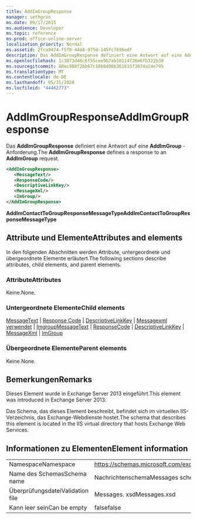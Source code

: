```yaml
---
title: AddImGroupResponse
manager: sethgros
ms.date: 09/17/2015
ms.audience: Developer
ms.topic: reference
ms.prod: office-online-server
localization_priority: Normal
ms.assetid: 2fca9474-f5f8-44e8-975d-145fc7696edf
description: Das AddImGroupResponse definiert eine Antwort auf eine AddImGroup-Anforderung.
ms.openlocfilehash: 1c3873d46c6f55cee9b7ab10114f26e6fb322b30
ms.sourcegitcommit: 88ec988f2bb67c1866d06b361615f3674a24e795
ms.translationtype: MT
ms.contentlocale: de-DE
ms.lasthandoff: 05/31/2020
ms.locfileid: "44462773"
---
```

# <a name="addimgroupresponse"></a><span data-ttu-id="9006c-103">AddImGroupResponse</span><span class="sxs-lookup"><span data-stu-id="9006c-103">AddImGroupResponse</span></span>

<span data-ttu-id="9006c-104">Das **AddImGroupResponse** definiert eine Antwort auf eine **AddImGroup** -Anforderung.</span><span class="sxs-lookup"><span data-stu-id="9006c-104">The **AddImGroupResponse** defines a response to an **AddImGroup** request.</span></span> 
  
```XML
<AddImGroupResponse>
   <MessageText/>
   <ResponseCode/>
   <DescriptiveLinkKey/>
   <MessageXml/>
   <ImGroup/>
</AddImGroupResponse>
```

 <span data-ttu-id="9006c-105">**AddImContactToGroupResponseMessageType**</span><span class="sxs-lookup"><span data-stu-id="9006c-105">**AddImContactToGroupResponseMessageType**</span></span>
## <a name="attributes-and-elements"></a><span data-ttu-id="9006c-106">Attribute und Elemente</span><span class="sxs-lookup"><span data-stu-id="9006c-106">Attributes and elements</span></span>

<span data-ttu-id="9006c-107">In den folgenden Abschnitten werden Attribute, untergeordnete und übergeordnete Elemente erläutert.</span><span class="sxs-lookup"><span data-stu-id="9006c-107">The following sections describe attributes, child elements, and parent elements.</span></span>
  
### <a name="attributes"></a><span data-ttu-id="9006c-108">Attribute</span><span class="sxs-lookup"><span data-stu-id="9006c-108">Attributes</span></span>

<span data-ttu-id="9006c-109">Keine.</span><span class="sxs-lookup"><span data-stu-id="9006c-109">None.</span></span>
  
### <a name="child-elements"></a><span data-ttu-id="9006c-110">Untergeordnete Elemente</span><span class="sxs-lookup"><span data-stu-id="9006c-110">Child elements</span></span>

<span data-ttu-id="9006c-111">[MessageText](messagetext.md)  |  [Response Code](responsecode.md)  |  [DescriptiveLinkKey](descriptivelinkkey.md)  |  [Messagexml verwendet](messagexml.md)  |  [Imgroup](imgroup.md)</span><span class="sxs-lookup"><span data-stu-id="9006c-111">[MessageText](messagetext.md) | [ResponseCode](responsecode.md) | [DescriptiveLinkKey](descriptivelinkkey.md) | [MessageXml](messagexml.md) | [ImGroup](imgroup.md)</span></span>
  
### <a name="parent-elements"></a><span data-ttu-id="9006c-112">Übergeordnete Elemente</span><span class="sxs-lookup"><span data-stu-id="9006c-112">Parent elements</span></span>

<span data-ttu-id="9006c-113">Keine.</span><span class="sxs-lookup"><span data-stu-id="9006c-113">None.</span></span>
  
## <a name="remarks"></a><span data-ttu-id="9006c-114">Bemerkungen</span><span class="sxs-lookup"><span data-stu-id="9006c-114">Remarks</span></span>

<span data-ttu-id="9006c-115">Dieses Element wurde in Exchange Server 2013 eingeführt.</span><span class="sxs-lookup"><span data-stu-id="9006c-115">This element was introduced in Exchange Server 2013.</span></span>
  
<span data-ttu-id="9006c-116">Das Schema, das dieses Element beschreibt, befindet sich im virtuellen IIS-Verzeichnis, das Exchange-Webdienste hostet.</span><span class="sxs-lookup"><span data-stu-id="9006c-116">The schema that describes this element is located in the IIS virtual directory that hosts Exchange Web Services.</span></span>
  
## <a name="element-information"></a><span data-ttu-id="9006c-117">Informationen zu Elementen</span><span class="sxs-lookup"><span data-stu-id="9006c-117">Element information</span></span>

|||
|:-----|:-----|
|<span data-ttu-id="9006c-118">Namespace</span><span class="sxs-lookup"><span data-stu-id="9006c-118">Namespace</span></span>  <br/> |https://schemas.microsoft.com/exchange/services/2006/messages  <br/> |
|<span data-ttu-id="9006c-119">Name des Schemas</span><span class="sxs-lookup"><span data-stu-id="9006c-119">Schema name</span></span>  <br/> |<span data-ttu-id="9006c-120">Nachrichtenschema</span><span class="sxs-lookup"><span data-stu-id="9006c-120">Messages schema</span></span>  <br/> |
|<span data-ttu-id="9006c-121">Überprüfungsdatei</span><span class="sxs-lookup"><span data-stu-id="9006c-121">Validation file</span></span>  <br/> |<span data-ttu-id="9006c-122">Messages. xsd</span><span class="sxs-lookup"><span data-stu-id="9006c-122">Messages.xsd</span></span>  <br/> |
|<span data-ttu-id="9006c-123">Kann leer sein</span><span class="sxs-lookup"><span data-stu-id="9006c-123">Can be empty</span></span>  <br/> |<span data-ttu-id="9006c-124">false</span><span class="sxs-lookup"><span data-stu-id="9006c-124">false</span></span>  <br/> |
   

